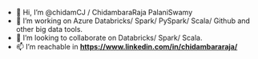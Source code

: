 - 👋 Hi, I’m @chidamCJ / ChidambaraRaja PalaniSwamy
- 👀 I’m working on Azure Databricks/ Spark/ PySpark/ Scala/ Github and other big data tools. 
- 💞️ I’m looking to collaborate on Databricks/ Spark/ Scala.
- 📫 I’m reachable in **********https://www.linkedin.com/in/chidambararaja/**********

<!---
chidamCJ/chidamCJ is a ✨ special ✨ repository because its `README.md` (this file) appears on your GitHub profile.
You can click the Preview link to take a look at your changes.
--->
